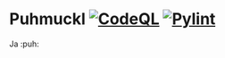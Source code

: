 # Puhmuckl [![CodeQL](https://github.com/Lauchmelder23/Puhmuckl/actions/workflows/codeql-analysis.yml/badge.svg?branch=main)](https://github.com/Lauchmelder23/Puhmuckl/actions/workflows/codeql-analysis.yml) [![Pylint](https://github.com/Lauchmelder23/Puhmuckl/actions/workflows/pylint.yml/badge.svg?branch=main)](https://github.com/Lauchmelder23/Puhmuckl/actions/workflows/pylint.yml)
Ja :puh:
